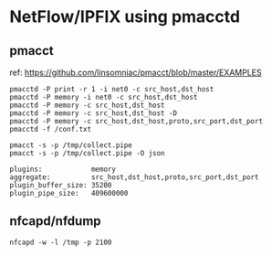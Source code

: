 # NetFlow/IPFIX using pmacctd

## pmacct
ref: https://github.com/linsomniac/pmacct/blob/master/EXAMPLES

```
pmacctd -P print -r 1 -i net0 -c src_host,dst_host
pmacctd -P memory -i net0 -c src_host,dst_host
pmacctd -P memory -c src_host,dst_host
pmacctd -P memory -c src_host,dst_host -D
pmacctd -P memory -c src_host,dst_host,proto,src_port,dst_port
pmacctd -f /conf.txt

pmacct -s -p /tmp/collect.pipe
pmacct -s -p /tmp/collect.pipe -O json
```

```
plugins:            memory
aggregate:          src_host,dst_host,proto,src_port,dst_port
plugin_buffer_size: 35200
plugin_pipe_size:   409600000
```

## nfcapd/nfdump
```
nfcapd -w -l /tmp -p 2100
```
